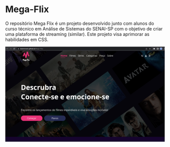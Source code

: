 # Mega-Flix
O repositório Mega Flix é um projeto desenvolvido junto com alunos do curso técnico em Análise de Sistemas do SENAI-SP com o objetivo de criar uma plataforma de streaming (similar). Este projeto visa aprimorar as habilidades em CSS.

![Tela inicial do aplicativo](https://github.com/KaianNovais/Mega-Flix/blob/main/image/megaFlix.png)


